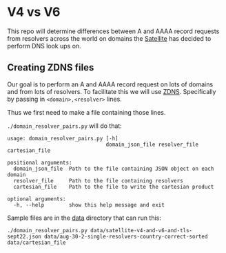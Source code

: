 # V4 vs V6

This repo will determine differences between A and AAAA record requests from
resolvers across the world on domains the
[Satellite](https://censoredplanet.org/projects) has decided to perform DNS look
ups on.

## Creating ZDNS files
Our goal is to perform an A and AAAA record request on lots of domains and from
lots of resolvers. To facilitate this we will use
[ZDNS](https://github.com/zmap/zdns). Specifically by passing in
`<domain>,<resolver>` lines. 

Thus we first need to make a file containing those lines.

`./domain_resolver_pairs.py` will do that:

```
usage: domain_resolver_pairs.py [-h]
                                domain_json_file resolver_file cartesian_file

positional arguments:
  domain_json_file  Path to the file containing JSON object on each domain
  resolver_file     Path to the file containing resolvers
  cartesian_file    Path to the file to write the cartesian product

optional arguments:
  -h, --help        show this help message and exit
```

Sample files are in the [data](data/) directory that can run this:

```
./domain_resolver_pairs.py data/satellite-v4-and-v6-and-tls-sept22.json data/aug-30-2-single-resolvers-country-correct-sorted data/cartesian_file
```